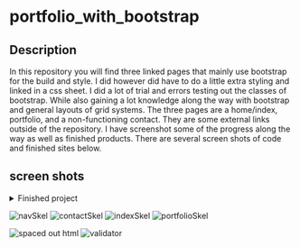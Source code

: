 # portfolio_with_bootstrap

## Description
In this repository you will find three linked pages that mainly use bootstrap for the build and style. I did however did have to do a little extra styling and linked in a css sheet.  I did a lot of trial and errors testing out the classes of bootstrap. While also gaining a lot knowledge along the way with bootstrap and general layouts of grid systems.  The three pages are a home/index, portfolio, and a non-functioning contact.  They are some external links outside of the repository.  I have screenshot some of the progress along the way as well as finished products.  There are several screen shots of code and finished sites below. 

## screen shots

<details>
  <summary>Finished project</summary>
![400portfolio](https://user-images.githubusercontent.com/53025663/100025733-5f88d480-2db7-11eb-8023-0ac5b320d681.png)
![768portfolio](https://user-images.githubusercontent.com/53025663/100025778-76c7c200-2db7-11eb-8e76-5f51c46b7339.png)
![992portfolio](https://user-images.githubusercontent.com/53025663/100025799-834c1a80-2db7-11eb-884a-337b29dc2461.png)
![finishedcontact](https://user-images.githubusercontent.com/53025663/100025820-8f37dc80-2db7-11eb-8ea1-34ea412f252d.png)
![finishedhome](https://user-images.githubusercontent.com/53025663/100025839-96f78100-2db7-11eb-9c14-1e981a4604cc.png)
![finishedportfolio](https://user-images.githubusercontent.com/53025663/100025874-a971ba80-2db7-11eb-84ae-ca9dc399b385.png)

</details>




![navSkel](https://user-images.githubusercontent.com/53025663/100025970-d6be6880-2db7-11eb-87b6-669b1e8b3575.png)
![contactSkel](https://user-images.githubusercontent.com/53025663/100025917-bbebf400-2db7-11eb-997f-448e3f644e3d.png)
![indexSkel](https://user-images.githubusercontent.com/53025663/100025951-cc9c6a00-2db7-11eb-9be9-99e208ac14d7.png)
![portfolioSkel](https://user-images.githubusercontent.com/53025663/100026005-e9d13880-2db7-11eb-9db1-487c923e3d79.png)


![spaced out html](https://user-images.githubusercontent.com/53025663/100026035-fd7c9f00-2db7-11eb-9320-4a074df2c027.png)
![validator](https://user-images.githubusercontent.com/53025663/100026072-17b67d00-2db8-11eb-947f-75c0abf1a032.png)






    
   